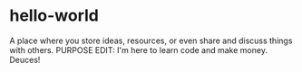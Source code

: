 # hello-world
A place where you store ideas, resources, or even share and discuss things with others.
PURPOSE EDIT: I'm here to learn code and make money.  Deuces!
